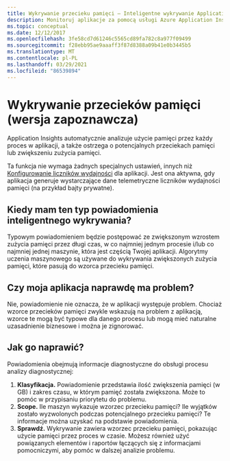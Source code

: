```yaml
---
title: Wykrywanie przecieku pamięci — Inteligentne wykrywanie Application Insights platformy Azure
description: Monitoruj aplikacje za pomocą usługi Azure Application Insights dla potencjalnych przecieków pamięci.
ms.topic: conceptual
ms.date: 12/12/2017
ms.openlocfilehash: 3fe58cd7d61246c5565cd89fa782c8a977f09499
ms.sourcegitcommit: f28ebb95ae9aaaff3f87d8388a09b41e0b3445b5
ms.translationtype: MT
ms.contentlocale: pl-PL
ms.lasthandoff: 03/29/2021
ms.locfileid: "86539894"
---
```

# <a name="memory-leak-detection-preview"></a>Wykrywanie przecieków pamięci (wersja zapoznawcza)

Application Insights automatycznie analizuje użycie pamięci przez każdy proces w aplikacji, a także ostrzega o potencjalnych przeciekach pamięci lub zwiększeniu zużycia pamięci.

Ta funkcja nie wymaga żadnych specjalnych ustawień, innych niż [Konfigurowanie liczników wydajności](./performance-counters.md) dla aplikacji. Jest ona aktywna, gdy aplikacja generuje wystarczające dane telemetryczne liczników wydajności pamięci (na przykład bajty prywatne).

## <a name="when-would-i-get-this-type-of-smart-detection-notification"></a>Kiedy mam ten typ powiadomienia inteligentnego wykrywania?
Typowym powiadomieniem będzie postępować ze zwiększonym wzrostem zużycia pamięci przez długi czas, w co najmniej jednym procesie i/lub co najmniej jednej maszynie, która jest częścią Twojej aplikacji. Algorytmy uczenia maszynowego są używane do wykrywania zwiększonych zużycia pamięci, które pasują do wzorca przecieku pamięci.

## <a name="does-my-app-really-have-a-problem"></a>Czy moja aplikacja naprawdę ma problem?
Nie, powiadomienie nie oznacza, że w aplikacji występuje problem. Chociaż wzorce przecieków pamięci zwykle wskazują na problem z aplikacją, wzorce te mogą być typowe dla danego procesu lub mogą mieć naturalne uzasadnienie biznesowe i można je zignorować.

## <a name="how-do-i-fix-it"></a>Jak go naprawić?
Powiadomienia obejmują informacje diagnostyczne do obsługi procesu analizy diagnostycznej:
1. **Klasyfikacja.** Powiadomienie przedstawia ilość zwiększenia pamięci (w GB) i zakres czasu, w którym pamięć została zwiększona. Może to pomóc w przypisaniu priorytetu do problemu.
2. **Scope.** Ile maszyn wykazuje wzorzec przecieku pamięci? Ile wyjątków zostało wyzwolonych podczas potencjalnego przecieku pamięci? Te informacje można uzyskać na podstawie powiadomienia.
3. **Sprawdź.** Wykrywanie zawiera wzorzec przecieku pamięci, pokazując użycie pamięci przez proces w czasie. Możesz również użyć powiązanych elementów i raportów łączących się z informacjami pomocniczymi, aby pomóc w dalszej analizie problemu.
